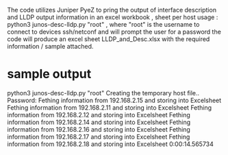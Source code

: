 The code utilizes Juniper PyeZ to pring the output of interface description and LLDP output information
in an excel workbook , sheet per host 
usage : python3 junos-desc-lldp.py "root" , where "root" is the username to connect to devices ssh/netconf and will prompt 
the user for a password
the code will produce an excel sheet LLDP_and_Desc.xlsx with the required information / sample attached.
# sample output 
python3 junos-desc-lldp.py "root"
Creating the temporary host file.. 
Password: 
Fething information from 192.168.2.15 and storing into Excelsheet
Fething information from 192.168.2.11 and storing into Excelsheet
Fething information from 192.168.2.12 and storing into Excelsheet
Fething information from 192.168.2.14 and storing into Excelsheet
Fething information from 192.168.2.16 and storing into Excelsheet
Fething information from 192.168.2.17 and storing into Excelsheet
Fething information from 192.168.2.18 and storing into Excelsheet
0:00:14.565734
